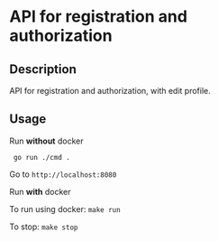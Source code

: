 #  API for registration and authorization

## Description
   
API for registration and authorization, with edit profile.

## Usage

Run **without** docker

``` go run ./cmd .```

Go to ```http://localhost:8080```

Run **with** docker

To run using docker:
```make run```

To stop:
```make stop```


